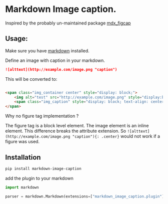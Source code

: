 # Markdown Image caption.

Inspired by the probably un-maintained package [mdx_figcap](ttps://github.com/mkszk/mdx_figcap)

## Usage:

Make sure you have [markdown](https://pypi.org/project/Markdown/) installed. 

Define an image with caption in your markdown.

```markdown
![alttext](http://example.com/image.png "caption")
```

This will be converted to:

```html

<span class="img_container center" style="display: block;">
    <img alt="test" src="http://example.com/image.png" style="display:block; margin-left: auto; margin-right: auto;" title="caption" />
    <span class="img_caption" style="display: block; text-align: center;">caption</span>
</span>
```

Why no figure tag implementation ?

The figure tag is a block level element. The image element is an inline element. This difference breaks the attribute extension.
So `![alttext](http://example.com/image.png "caption"){: .center}` would not work if a figure was used.

## Installation

```bash
pip install markdown-image-caption
```

add the plugin to your markdown

```python
import markdown

parser = markdown.Markdown(extensions=["markdown_image_caption.plugin"])
```